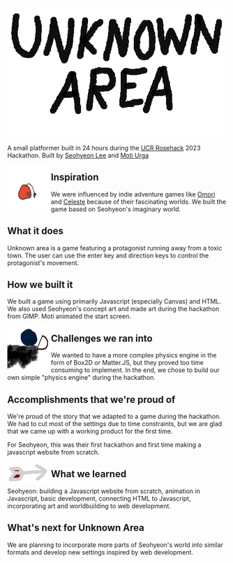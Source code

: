 ![unknown area logo](assets/unknownarea.png)

A small platformer built in 24 hours during the [UCR Rosehack](https://rosehack.com/) 2023 Hackathon. Built by [Seohyeon Lee](https://github.com/seohyeon-lee-2025) and [Moti Urga](https://github.com/mgurga)

<img align="left" width="100" height="100" src="assets/protagonist_levels.png">

## Inspiration
We were influenced by indie adventure games like [Omori](https://www.omori-game.com/) and [Celeste](https://www.celestegame.com/) because of their fascinating worlds. We built the game based on Seohyeon's imaginary world.

## What it does
Unknown area is a game featuring a protagonist running away from a toxic town. The user can use the enter key and direction keys to control the protagonist's movement.

## How we built it
We built a game using primarily Javascript (especially Canvas) and HTML. We also used Seohyeon's concept art and made art during the hackathon from GIMP. Moti animated the start screen. 

<img align="left" width="100" height="100" src="assets/enemy.png">

## Challenges we ran into
 We wanted to have a more complex physics engine in the form of Box2D or Matter.JS, but they proved too time consuming to implement. In the end, we chose to build our own simple "physics engine" during the hackathon.

## Accomplishments that we're proud of
We're proud of the story that we adapted to a game during the hackathon. We had to cut most of the settings due to time constraints, but we are glad that we came up with a working product for the first time. 

For Seohyeon, this was their first hackathon and first time making a javascript website from scratch. 

<img align="left" width="100" height="50" src="assets/arrow.png">

## What we learned
Seohyeon: building a Javascript website from scratch, animation in Javascript, basic development, connecting HTML to Javascript, incorporating art and worldbuilding to web development. 

## What's next for Unknown Area
We are planning to incorporate more parts of Seohyeon's world into similar formats and develop new settings inspired by web development. 
